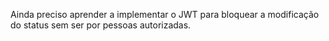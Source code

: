 Ainda preciso aprender a implementar o JWT para bloquear a modificação do status sem ser por pessoas autorizadas.
